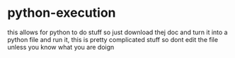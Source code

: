 # python-execution
this allows for python to do stuff so just download thej doc and turn it into a python file and run it, this is pretty complicated stuff so dont edit the file unless you know what you are doign

